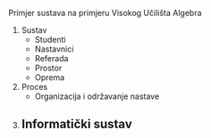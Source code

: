 Primjer sustava na primjeru Visokog Učilišta Algebra
1. Sustav
	- Studenti
	- Nastavnici
	- Referada
	- Prostor
	- Oprema
2. Proces
	- Organizacija i održavanje nastave
3. Informatički sustav
	- 